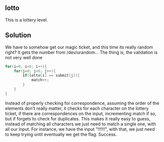 ## lotto
This is a lottery level.

## Solution
We have to somehow get our magic ticket, and this time its really random right? It gets the number from /dev/urandom...
The thing is, the validation is not very well done
```c
for(i=0; i<6; i++){
	for(j=0; j<6; j++){
		if(lotto[i] == submit[j]){
			match++;
		}
	}
}
```
Instead of properly checking for correspondence, assuming the order of the elements don't really matter, it checks for each character on the lottery ticket, if there are correspondences on the input, incrementing match if so, but if forgets to check for duplicates. This makes it really easy to guess, instead of matching all characters we just need to match a single one, with all our input. For instance, we have the input "!!!!!!", with that, we just need to keep trying until eventually we get the flag.
Success.
